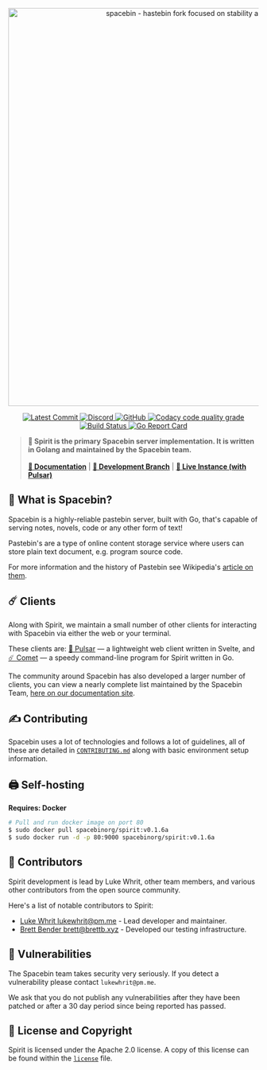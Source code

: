 <p align="center">
    <img
        width="800"
        src="https://github.com/spacebin-org/spacebin/blob/master/assets/images/spacebin/icons-large/spacebin-large.png?raw=true"
        alt="spacebin - hastebin fork focused on stability and maintainability"
    />
</p>

<p align="center">
    <a href="https://github.com/spacebin-org/spirit/commits/master">
        <img
            src="https://img.shields.io/github/last-commit/spacebin-org/spirit"
            alt="Latest Commit"
        />
    </a>
    <a href="https://discord.gg/hXxBtMJ">
        <img
            alt="Discord"
            src="https://img.shields.io/discord/717911514593493012?color=7289da"
        />
    </a>
      <a href="https://github.com/spacebin-org/spirit/curiosity/master/LICENSE.md">
        <img
            alt="GitHub"
            src="https://img.shields.io/github/license/spacebin-org/spirit?color=%20%23e34b4a&logoColor=%23000000"
        />
    </a>
    <a href="https://app.codacy.com/gh/spacebin-org/spirit">
        <img
              alt="Codacy code quality grade"
              src="https://img.shields.io/codacy/grade/ea24e2f7bf7d493e87a38cdcce4060b5"
        />
    </a>
    <a href="https://github.com/spacebin-org/spirit/workflows/build">
        <img
            alt="Build Status"
            src="https://github.com/spacebin-org/spirit/workflows/build/badge.svg"
        />
    </a>
    <a href="https://goreportcard.com/report/github.com/spacebin-org/spirit">
        <img
            alt="Go Report Card"
            src="https://goreportcard.com/badge/github.com/spacebin-org/spirit"
        />
    </a>
</p>

> **🚀 Spirit is the primary Spacebin server implementation. It is written in Golang and maintained by the Spacebin team.**
>\
>\
> [**📖 Documentation**](https://docs.spaceb.in) | [**🌟 Development Branch**](https://github.com/spacebin-org/spirit/tree/develop) | [**🚀 Live Instance (with Pulsar)**](https://spaceb.in)

## 🚀 What is Spacebin?

Spacebin is a highly-reliable pastebin server, built with Go, that's capable of serving notes, novels, code or any other form of text!

Pastebin's are a type of online content storage service where users can store plain text document, e.g. program source code.

For more information and the history of Pastebin see Wikipedia's [article on them](https://en.wikipedia.org/wiki/Pastebin).

## ☄️ Clients

Along with Spirit, we maintain a small number of other clients for interacting with Spacebin via either the web or your terminal.

These clients are: [🌟 Pulsar](https://github.com/spacebin-org/pulsar) &mdash; a lightweight web client written in Svelte, and [☄️ Comet](https://github.com/spacebin-org/comet) &mdash; a speedy command-line program for Spirit written in Go.

The community around Spacebin has also developed a larger number of clients, you can view a nearly complete list maintained by the Spacebin Team, [here on our documentation site](https://docs.spaceb.in/clients_and_libraries.html). 

## ✍️ Contributing

Spacebin uses a lot of technologies and follows a lot of guidelines, all of these are detailed in [`CONTRIBUTING.md`](CONTRIBUTING.md) along with basic environment setup information.

## 🖨️ Self-hosting

**Requires: Docker**

```sh
# Pull and run docker image on port 80
$ sudo docker pull spacebinorg/spirit:v0.1.6a
$ sudo docker run -d -p 80:9000 spacebinorg/spirit:v0.1.6a
```

## 👥 Contributors

Spirit development is lead by Luke Whrit, other team members, and various other contributors from the open source community.

Here's a list of notable contributors to Spirit:

* [Luke Whrit <lukewhrit@pm.me>](https://github.com/lukewhrit) - Lead developer and maintainer.
* [Brett Bender <brett@brettb.xyz>](https://github.com/greatgodapollo) - Developed our testing infrastructure.

## 👮 Vulnerabilities

The Spacebin team takes security very seriously. If you detect a vulnerability please contact `lukewhrit@pm.me`. 

We ask that you do not publish any vulnerabilities after they have been patched or after a 30 day period since being reported has passed.

## 📑 License and Copyright

Spirit is licensed under the Apache 2.0 license. A copy of this license can be found within the [`license`](license.md) file.
